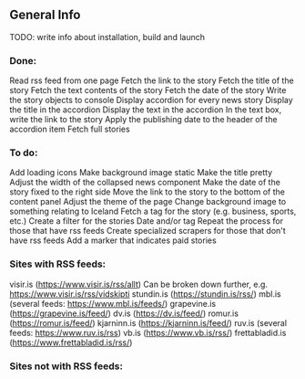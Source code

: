 ## General Info

TODO: write info about installation, build and launch

### Done:
Read rss feed from one page
    Fetch the link to the story
    Fetch the title of the story
    Fetch the text contents of the story
    Fetch the date of the story
Write the story objects to console
Display accordion for every news story
    Display the title in the accordion
    Display the text in the accordion
    In the text box, write the link to the story
    Apply the publishing date to the header of the accordion item
Fetch full stories


### To do:
Add loading icons
Make background image static
Make the title pretty
Adjust the width of the collapsed news component
Make the date of the story fixed to the right side
Move the link to the story to the bottom of the content panel
Adjust the theme of the page
Change background image to something relating to Iceland
Fetch a tag for the story (e.g. business, sports, etc.)
Create a filter for the stories
    Date and/or tag
Repeat the process for those that have rss feeds
Create specialized scrapers for those that don't have rss feeds
Add a marker that indicates paid stories


### Sites with RSS feeds:
visir.is                    (https://www.visir.is/rss/allt)
    Can be broken down further, e.g. https://www.visir.is/rss/vidskipti
stundin.is                  (https://stundin.is/rss/)
mbl.is                      (several feeds: https://www.mbl.is/feeds/)
grapevine.is                (https://grapevine.is/feed/)
dv.is                       (https://dv.is/feed/)
romur.is                    (https://romur.is/feed/)
kjarninn.is                 (https://kjarninn.is/feed/)
ruv.is                      (several feeds: https://www.ruv.is/rss)
vb.is                       (https://www.vb.is/rss/)
frettabladid.is             (https://www.frettabladid.is/rss/)

### Sites not with RSS feeds: